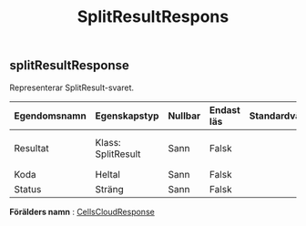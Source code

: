 ﻿---
title: SplitResultRespons
second_title: Aspose.Cells Cloud Documen
type: docs
url: /sv/specification/model/splitresultresponse/
description: "Aspose.Cells Molnmodellspecifikation: SplitResultResponse. Hantera enkelt Excel och andra kalkylarksdokument med funktioner som att öppna, generera, redigera, dela, slå samman, jämföra och konvertera"
kwords: Excel, Office, Spreadsheet, Cloud REST API, SplitResultResponse
weight: 50
---
## **splitResultResponse**

 Representerar SplitResult-svaret.

| Egendomsnamn| Egenskapstyp| Nullbar| Endast läs| Standardvärde| Beskrivning|
|:- |:- |:- |:- |:- |:- |
| Resultat| Klass: SplitResult| Sann| Falsk||Hämtar eller ställer in delningsresultatet.|
| Koda| Heltal| Sann| Falsk|||
| Status| Sträng| Sann| Falsk|||

**Förälders namn** : [CellsCloudResponse](/specification/model/cellscloudresponse)

